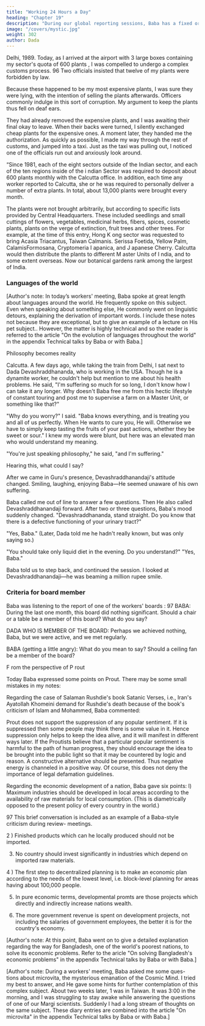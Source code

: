 ```yaml
---
title: "Working 24 Hours a Day"
heading: "Chapter 19"
description: "During our global reporting sessions, Baba has a fixed order in which He calls the representatives from the different sectors of the world"
image: "/covers/mystic.jpg"
weight: 302
author: Dada
---
```




Delhi, 1989. Today, as I arrived at the airport with 3 large boxes containing my sector's quota of 600 plants , I was compelled to undergo a complex customs process. 96 Two officials insisted that twelve of my plants were forbidden by law.

Because these happened to be my most expensive plants, I was sure they were lying, with the intention of selling the plants afterwards. Officers commonly indulge in this sort of corruption. My argument to keep the plants thus fell on deaf ears. 

They had already removed the expensive plants, and I was awaiting their final okay to leave. When their backs were turned, I silently exchanged cheap plants for the expensive ones. A moment later, they handed me the authorization. As quickly as possible, I made my way through the rest of customs, and jumped into a taxi. Just as the taxi was pulling out, I noticed one of the officials run out and anxiously look around. 


“Since 1981, each of the eight sectors outside of the Indian sector, and each of the ten regions 
inside of the i ndian Sector was required to deposit about 600 plants monthly with the Calcutta 
office. In addition, each time any worker reported to Calcutta, she or he was required to 
personally deliver a number of extra plants. In total, about 13,000 plants were brought every 
month. 

The plants were not brought arbitrarily, but according to specific lists provided by Central 
Headquarters. These included seedlings and small cuttings of flowers, vegetables, medicinal 
herbs, fibers, spices, cosmetic plants, plants on the verge of extinction, fruit trees and other trees. 
For example, at the time of this entry, Hong K ong sector was requested to bring Acasia 
Triacantus, Taiwan Calmanis. Serissa Foetida, Yellow Palm, CalamisFormosana, Cryptomeria 
I apanica, and J apanese Cherry. Calcutta would then distribute the plants to different M aster 
Units of I ndia, and to some extent overseas. Now our botanical gardens rank among the largest 
of India. 


### Languages of the world 

[Author's note: In today’s workers' meeting, Baba spoke at great length about languages around the world. He frequently spoke on this subject. Even when speaking about something else, He commonly went on linguistic detours, explaining the derivation of important words. I include these notes not because they are exceptional, but to give an example of a lecture on His pet subject.. However, the matter is highly technical and so the reader is referred to the article "On the evolution of languages throughout the world" in the appendix Technical talks by Baba or with Baba.] 

Philosophy becomes reality 

Calcutta. A few days ago, while taking the train from Delhi, I sat next 
to Dada Devashraddhananda, who is working in the USA. Though he is 
a dynamite worker, he couldn't help but mention to me about his health 
problems. He said, "I'm suffering so much for so long, I don't know how 
I can take it any longer. Why doesn't Baba free me from this hectic 
lifestyle of constant touring and post me to supervise a farm on a Master 
Unit, or something like that?" 

"Why do you worry?" I said. "Baba knows everything, and is treating 
you and all of us perfectly. When He wants to cure you, He will. 
Otherwise we have to simply keep tasting the fruits of your past actions, 
whether they be sweet or sour." I knew my words were blunt, but here 
was an elevated man who would understand my meaning. 

"You're just speaking philosophy," he said, "and I'm suffering." 

Hearing this, what could I say? 

After we came in Guru's presence, Devashraddhanandaji's attitude 
changed. Smiling, laughing, enjoying Baba—He seemed unaware of his 
own suffering. 

Baba called me out of line to answer a few questions. Then He also 
called Devashraddhanandaji forward. After two or three questions, 
Baba's mood suddenly changed. "Devashraddhananda, stand straight. 
Do you know that there is a defective functioning of your urinary tract?" 

"Yes, Baba." (Later, Dada told me he hadn't really known, but was only saying so.) 


"You should take only liquid diet in the evening. Do you understand?" "Yes, Baba." 

Baba told us to step back, and continued the session. I looked at 
Devashraddhanandaji—he was beaming a million rupee smile. 


### Criteria for board member 

Baba was listening to the report of one of the workers' boards : 97 
BABA: During the last one month, this board did nothing significant. 
Should a chair or a table be a member of this board? What do you say? 

DADA WHO IS MEMBER OF THE BOARD: Perhaps we achieved 
nothing, Baba, but we were active, and we met regularly. 

BABA (getting a little angry): What do you mean to say? Should a 
ceiling fan be a member of the board? 

F rom the perspective of P rout 

Today Baba expressed some points on Prout. There may be some 
small mistakes in my notes: 

Regarding the case of Salaman Rushdie's book Satanic Verses, i.e., 
Iran's Ayatollah Khomeini demand for Rushdie's death because of the 
book's criticism of Islam and Mohammed, Baba commented: 

Prout does not support the suppression of any popular sentiment. If 
it is suppressed then some people may think there is some value in it. 
Hence suppression only helps to keep the idea alive, and it will manifest 
in different ways later. If the Proutists believe that a particular popular 
sentiment is harmful to the path of human progress, they should 
encourage the idea to be brought into the public light so that it may be 
countered by logic and reason. A constructive alternative should be 
presented. Thus negative energy is channeled in a positive way. Of 
course, this does not deny the importance of legal defamation 
guidelines. 

Regarding the economic development of a nation, Baba gave six points: 
l) Maximum industries should be developed in local areas according to 
the availability of raw materials for local consumption. (This is diametrically opposed to the present policy of every country in the world.)


97 This brief conversation is included as an example of a Baba-style criticism during review- 
meetings. 

 2 ) Finished products which can he locally produced should not be 
imported. 

3) No country should invest significantly in industries which depend on 
imported raw materials. 

4 ) The first step to decentralized planning is to make an economic 
plan according to the needs of the lowest level, i.e. block-level 
planning for areas having about 100,000 people. 

5) In pure economic terms, developmental promts are those 
projects which directly and indirectly increase nations wealth. 

6) The more government revenue is spent on development projects, 
not including the salaries of government employees, the better it is 
for the country's economy. 

[Author's note: At this point, Baba went on to give a detailed 
explanation regarding the way for Bangladesh, one of the world's poorest 
nations, to solve its economic problems. Refer to the aricle "On solving 
Bangladesh's economic problems" in the appendix Technical talks by 
Baba or with Baba.] 

[Author's note: During a workers' meeting, Baba asked me some 
ques- tions about microvita, the mysterious emanation of the Cosmic 
Mind. I tried my best to answer, and He gave some hints for further 
contemplation of this complex subject. About two weeks later, 1 was in 
Taiwan. It was 3:00 in the morning, and I was struggling to stay awake 
while answering the questions of one of our Margi scientists. Suddenly I 
had a long stream of thoughts on the same subject. These diary entries 
are combined into the article "On microvita" in the appendix Technical 
talks by Baba or with Baba.] 

